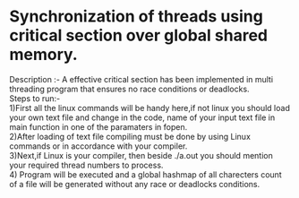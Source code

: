 # Synchronization of threads using critical section over global shared memory.
Description :- A effective critical section has been implemented in multi threading program that ensures no race conditions or deadlocks. <br />
Steps to run:- <br />
  1)First all the linux commands will be handy here,if not linux you should load your own text file and change in the code, name of your input text file in main function in one of the paramaters in fopen. <br />
  2)After loading of text file compiling must be done by using Linux commands or in accordance with your compiler. <br />
  3)Next,if Linux is your compiler, then beside ./a.out you should mention your required thread numbers to process. <br />
  4) Program will be executed and a global hashmap of all charecters count of a file will be generated without any race or deadlocks conditions. <br />
